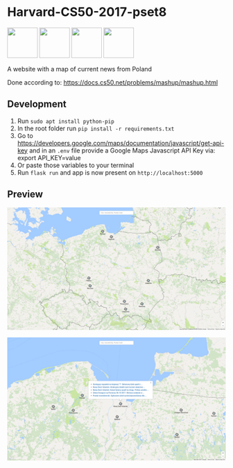 # Harvard-CS50-2017-pset8

<div>
<img src="https://lh3.googleusercontent.com/proxy/kvBTko8aXHUsuESPGIW96SxPTqCvOfnRMlqfkud_DM57wjdj9NzD5J4F_njmNtOOjviIMLFWId0cLnA6OdMmkHUa-5AMBACnmwvKNac_-UX82FZgo5DRSUPfyVw" width="70" height="70">
<img src="https://static.javatpoint.com/tutorial/flask/images/flask-tutorial.png" width="70" height="70">
<img src="https://lh3.googleusercontent.com/proxy/50jHTaU6Bo0tb6TXscOfdrCF6j3B7tkSmiFQdPDyQXDi7LsqOZsLcqUI3fVsupwZelDH0NgUmeQnseRABoRZ9Tf5qLyoPXDvuSx6" width="70" height="70">
<img src="https://upload.wikimedia.org/wikipedia/commons/thumb/9/97/Sqlite-square-icon.svg/256px-Sqlite-square-icon.svg.png" width="70" height="70">
</div>

A website with a map of current news from Poland

Done according to: https://docs.cs50.net/problems/mashup/mashup.html

## Development

1. Run `sudo apt install python-pip`
2. In the root folder run `pip install -r requirements.txt`
3. Go to https://developers.google.com/maps/documentation/javascript/get-api-key and in an `.env` file provide a Google Maps Javascript API Key via: export API_KEY=value
4. Or paste those variables to your terminal
5. Run `flask run` and app is now present on `http://localhost:5000`

## Preview

![Alt text](mashup-poland-preview-map.png?raw=true 'map of Poland')

![Alt text](mashup-poland-preview-articles.png?raw=true 'articles on map')
